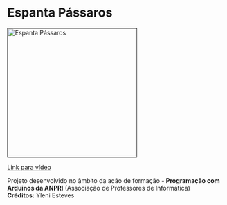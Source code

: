 # Espanta Pássaros

<a href="">
<img width="300" src="" alt="Espanta Pássaros"/>
  <p>Link para vídeo</p>
</a>
<p>
  Projeto desenvolvido no âmbito da ação de formação - <b>Programação com Arduinos da ANPRI</b> (Associação de Professores de Informática)<br>
  <b>Créditos:</b> Yleni Esteves
</p>
